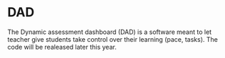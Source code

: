 # DAD
The Dynamic assessment dashboard (DAD) is a software meant to let teacher give students take control over their learning (pace, tasks).
The code will be realeased later this year.
